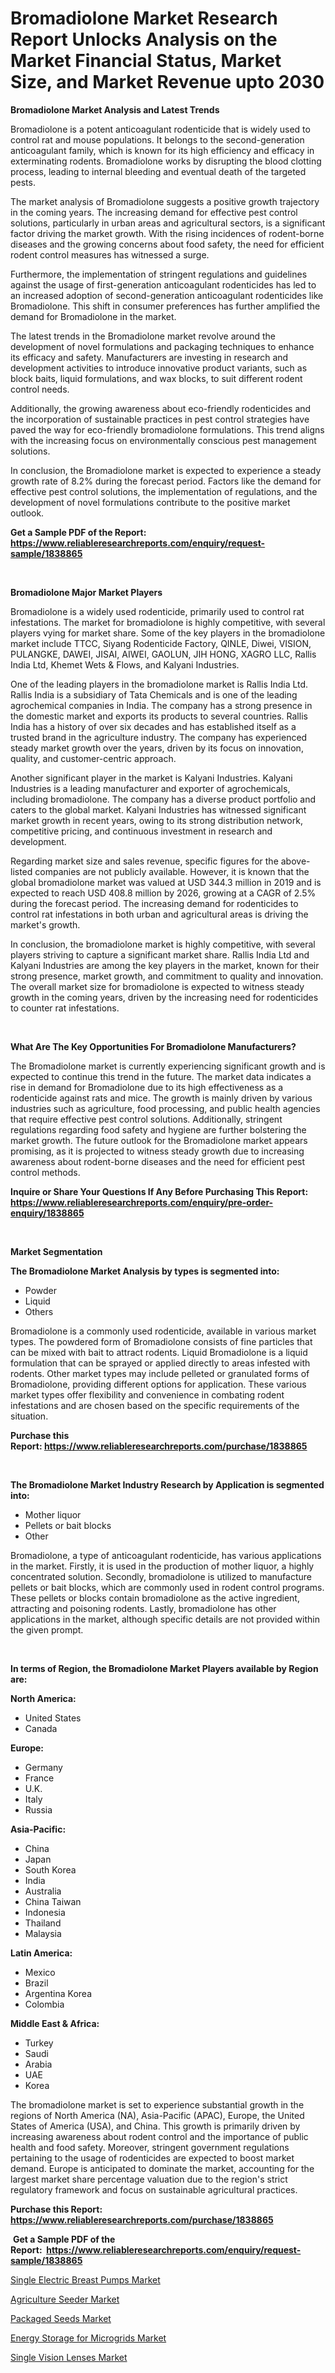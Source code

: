 <p><h1>Bromadiolone Market Research Report Unlocks Analysis on the Market Financial Status, Market Size, and Market Revenue upto 2030</h1></p><p><strong>Bromadiolone Market Analysis and Latest Trends</strong></p>
<p><p>Bromadiolone is a potent anticoagulant rodenticide that is widely used to control rat and mouse populations. It belongs to the second-generation anticoagulant family, which is known for its high efficiency and efficacy in exterminating rodents. Bromadiolone works by disrupting the blood clotting process, leading to internal bleeding and eventual death of the targeted pests.</p><p>The market analysis of Bromadiolone suggests a positive growth trajectory in the coming years. The increasing demand for effective pest control solutions, particularly in urban areas and agricultural sectors, is a significant factor driving the market growth. With the rising incidences of rodent-borne diseases and the growing concerns about food safety, the need for efficient rodent control measures has witnessed a surge.</p><p>Furthermore, the implementation of stringent regulations and guidelines against the usage of first-generation anticoagulant rodenticides has led to an increased adoption of second-generation anticoagulant rodenticides like Bromadiolone. This shift in consumer preferences has further amplified the demand for Bromadiolone in the market.</p><p>The latest trends in the Bromadiolone market revolve around the development of novel formulations and packaging techniques to enhance its efficacy and safety. Manufacturers are investing in research and development activities to introduce innovative product variants, such as block baits, liquid formulations, and wax blocks, to suit different rodent control needs.</p><p>Additionally, the growing awareness about eco-friendly rodenticides and the incorporation of sustainable practices in pest control strategies have paved the way for eco-friendly bromadiolone formulations. This trend aligns with the increasing focus on environmentally conscious pest management solutions.</p><p>In conclusion, the Bromadiolone market is expected to experience a steady growth rate of 8.2% during the forecast period. Factors like the demand for effective pest control solutions, the implementation of regulations, and the development of novel formulations contribute to the positive market outlook.</p></p>
<p><strong>Get a Sample PDF of the Report:&nbsp; <a href="https://www.reliableresearchreports.com/enquiry/request-sample/1838865">https://www.reliableresearchreports.com/enquiry/request-sample/1838865</a></strong></p>
<p>&nbsp;</p>
<p><strong>Bromadiolone Major Market Players</strong></p>
<p><p>Bromadiolone is a widely used rodenticide, primarily used to control rat infestations. The market for bromadiolone is highly competitive, with several players vying for market share. Some of the key players in the bromadiolone market include TTCC, Siyang Rodenticide Factory, QINLE, Diwei, VISION, PULANGKE, DAWEI, JISAI, AIWEI, GAOLUN, JIH HONG, XAGRO LLC, Rallis India Ltd, Khemet Wets & Flows, and Kalyani Industries.</p><p>One of the leading players in the bromadiolone market is Rallis India Ltd. Rallis India is a subsidiary of Tata Chemicals and is one of the leading agrochemical companies in India. The company has a strong presence in the domestic market and exports its products to several countries. Rallis India has a history of over six decades and has established itself as a trusted brand in the agriculture industry. The company has experienced steady market growth over the years, driven by its focus on innovation, quality, and customer-centric approach.</p><p>Another significant player in the market is Kalyani Industries. Kalyani Industries is a leading manufacturer and exporter of agrochemicals, including bromadiolone. The company has a diverse product portfolio and caters to the global market. Kalyani Industries has witnessed significant market growth in recent years, owing to its strong distribution network, competitive pricing, and continuous investment in research and development.</p><p>Regarding market size and sales revenue, specific figures for the above-listed companies are not publicly available. However, it is known that the global bromadiolone market was valued at USD 344.3 million in 2019 and is expected to reach USD 408.8 million by 2026, growing at a CAGR of 2.5% during the forecast period. The increasing demand for rodenticides to control rat infestations in both urban and agricultural areas is driving the market's growth.</p><p>In conclusion, the bromadiolone market is highly competitive, with several players striving to capture a significant market share. Rallis India Ltd and Kalyani Industries are among the key players in the market, known for their strong presence, market growth, and commitment to quality and innovation. The overall market size for bromadiolone is expected to witness steady growth in the coming years, driven by the increasing need for rodenticides to counter rat infestations.</p></p>
<p>&nbsp;</p>
<p><strong>What Are The Key Opportunities For Bromadiolone Manufacturers?</strong></p>
<p><p>The Bromadiolone market is currently experiencing significant growth and is expected to continue this trend in the future. The market data indicates a rise in demand for Bromadiolone due to its high effectiveness as a rodenticide against rats and mice. The growth is mainly driven by various industries such as agriculture, food processing, and public health agencies that require effective pest control solutions. Additionally, stringent regulations regarding food safety and hygiene are further bolstering the market growth. The future outlook for the Bromadiolone market appears promising, as it is projected to witness steady growth due to increasing awareness about rodent-borne diseases and the need for efficient pest control methods.</p></p>
<p><strong>Inquire or Share Your Questions If Any Before Purchasing This Report: <a href="https://www.reliableresearchreports.com/enquiry/pre-order-enquiry/1838865">https://www.reliableresearchreports.com/enquiry/pre-order-enquiry/1838865</a></strong></p>
<p>&nbsp;</p>
<p><strong>Market Segmentation</strong></p>
<p><strong>The Bromadiolone Market Analysis by types is segmented into:</strong></p>
<p><ul><li>Powder</li><li>Liquid</li><li>Others</li></ul></p>
<p><p>Bromadiolone is a commonly used rodenticide, available in various market types. The powdered form of Bromadiolone consists of fine particles that can be mixed with bait to attract rodents. Liquid Bromadiolone is a liquid formulation that can be sprayed or applied directly to areas infested with rodents. Other market types may include pelleted or granulated forms of Bromadiolone, providing different options for application. These various market types offer flexibility and convenience in combating rodent infestations and are chosen based on the specific requirements of the situation.</p></p>
<p><strong>Purchase this Report:&nbsp;<a href="https://www.reliableresearchreports.com/purchase/1838865">https://www.reliableresearchreports.com/purchase/1838865</a></strong></p>
<p>&nbsp;</p>
<p><strong>The Bromadiolone Market Industry Research by Application is segmented into:</strong></p>
<p><ul><li>Mother liquor</li><li>Pellets or bait blocks</li><li>Other</li></ul></p>
<p><p>Bromadiolone, a type of anticoagulant rodenticide, has various applications in the market. Firstly, it is used in the production of mother liquor, a highly concentrated solution. Secondly, bromadiolone is utilized to manufacture pellets or bait blocks, which are commonly used in rodent control programs. These pellets or blocks contain bromadiolone as the active ingredient, attracting and poisoning rodents. Lastly, bromadiolone has other applications in the market, although specific details are not provided within the given prompt.</p></p>
<p>&nbsp;</p>
<p><strong>In terms of Region, the Bromadiolone Market Players available by Region are:</strong></p>
<p>
    <p> <strong> North America: </strong>
        <ul>
            <li>United States</li>
            <li>Canada</li>
        </ul>
        </p> 
    <p> <strong> Europe: </strong>
        <ul>
            <li>Germany</li>
            <li>France</li>
            <li>U.K.</li>
            <li>Italy</li>
            <li>Russia</li>
        </ul>
        </p> 
    <p> <strong> Asia-Pacific: </strong>
        <ul>
            <li>China</li>
            <li>Japan</li>
            <li>South Korea</li>
            <li>India</li>
            <li>Australia</li>
            <li>China Taiwan</li>
            <li>Indonesia</li>
            <li>Thailand</li>
            <li>Malaysia</li>
        </ul>
        </p> 
    <p> <strong> Latin America: </strong>
        <ul>
            <li>Mexico</li>
            <li>Brazil</li>
            <li>Argentina Korea</li>
            <li>Colombia</li>
        </ul>
        </p> 
    <p> <strong> Middle East & Africa: </strong>
        <ul>
            <li>Turkey</li>
            <li>Saudi</li>
            <li>Arabia</li>
            <li>UAE</li>
            <li>Korea</li>
        </ul>
    </p>
    </p>
<p><p>The bromadiolone market is set to experience substantial growth in the regions of North America (NA), Asia-Pacific (APAC), Europe, the United States of America (USA), and China. This growth is primarily driven by increasing awareness about rodent control and the importance of public health and food safety. Moreover, stringent government regulations pertaining to the usage of rodenticides are expected to boost market demand. Europe is anticipated to dominate the market, accounting for the largest market share percentage valuation due to the region's strict regulatory framework and focus on sustainable agricultural practices.</p></p>
<p><strong>Purchase this Report: <a href="https://www.reliableresearchreports.com/purchase/1838865">https://www.reliableresearchreports.com/purchase/1838865</a></strong></p>
<p>&nbsp;<strong>Get a Sample PDF of the Report:&nbsp;&nbsp;<a href="https://www.reliableresearchreports.com/enquiry/request-sample/1838865">https://www.reliableresearchreports.com/enquiry/request-sample/1838865</a></strong></p>
<p><strong></strong></p>
<p><p><a href="https://medium.com/@amrutreliable23/decoding-single-electric-breast-pumps-market-metrics-market-share-trends-and-growth-patterns-7c1322255d0e">Single Electric Breast Pumps Market</a></p><p><a href="https://github.com/Krish2023na/Market-Research-Report-List-1/blob/main/agriculture-seeder-market.md">Agriculture Seeder Market</a></p><p><a href="https://github.com/zebdakicsin/Market-Research-Report-List-1/blob/main/packaged-seeds-market.md">Packaged Seeds Market</a></p><p><a href="https://www.linkedin.com/pulse/energy-storage-microgrids-market-challenges-opportunities-lzffe/">Energy Storage for Microgrids Market</a></p><p><a href="https://medium.com/@abhishekreliable23/single-vision-lenses-market-size-reveals-the-best-marketing-channels-in-global-industry-03c44889119c">Single Vision Lenses Market</a></p></p>